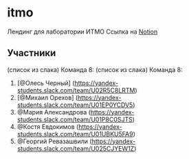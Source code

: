 # itmo
Лендинг для лаборатории ИТМО
Ссылка на [Notion](https://www.notion.so/b983be8cdadf4d2ba4ab85756538bac7)


## Участники

(список из слака) Команда 8:
(список из слака) Команда 8:
1. [@Олесь Черный] (https://yandex-students.slack.com/team/U02R5C8LRTM)
2. [@Михаил Орехов] (https://yandex-students.slack.com/team/U01EP0YCDV5)
3. @Мария Александрова (https://yandex-students.slack.com/team/U01P8C0SJTS)
4. @Костя Евдокимов (https://yandex-students.slack.com/team/U01UBKU5FA9)
5. @Георгий Ревазашвили (https://yandex-students.slack.com/team/U025CJYEW1Z)
